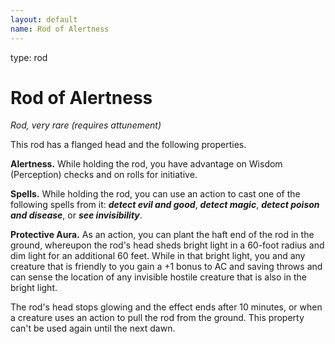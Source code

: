 ```yaml
---
layout: default
name: Rod of Alertness
---
```

type: rod

# Rod of Alertness 
_Rod, very rare (requires attunement)_ 

This rod has a flanged head and the following properties.

**Alertness.** While holding the rod, you have advantage on Wisdom (Perception) checks and on rolls for initiative.

**Spells.** While holding the rod, you can use an action to cast one of the following spells from it: **_detect evil and good_**, **_detect magic_**, **_detect poison and disease_**, or **_see invisibility_**.

**Protective Aura.** As an action, you can plant the haft end of the rod in the ground, whereupon the rod's head sheds bright light in a 60-foot radius and dim light for an additional 60 feet. While in that bright light, you and any creature that is friendly to you gain a +1 bonus to AC and saving throws and can sense the location of any invisible hostile creature that is also in the bright light.

The rod's head stops glowing and the effect ends after 10 minutes, or when a creature uses an action to pull the rod from the ground. This property can't be used again until the next dawn.